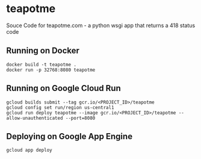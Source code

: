 # teapotme
Souce Code for teapotme.com - a python wsgi app that returns a 418 status code

## Running on Docker

```
docker build -t teapotme .
docker run -p 32768:8080 teapotme
```

## Running on Google Cloud Run

```
gcloud builds submit --tag gcr.io/<PROJECT_ID>/teapotme
gcloud config set run/region us-central1
gcloud run deploy teapotme --image gcr.io/<PROJECT_ID>/teapotme --allow-unauthenticated --port=8080
```

## Deploying on Google App Engine

```
gcloud app deploy
```
